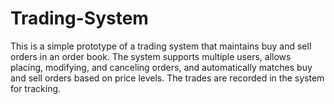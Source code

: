 # Trading-System
This is a simple prototype of a trading system that maintains buy and sell orders in an order book. The system supports multiple users, allows placing, modifying, and canceling orders, and automatically matches buy and sell orders based on price levels. The trades are recorded in the system for tracking.

